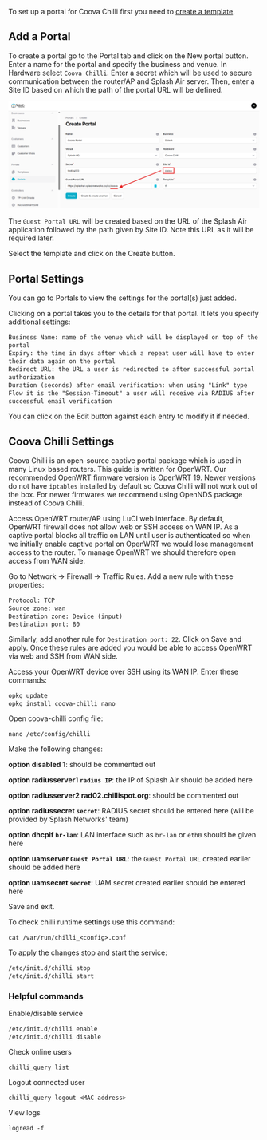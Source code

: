 To set up a portal for Coova Chilli first you need to [create a template](../defining-templates.md).

## Add a Portal

To create a portal go to the Portal tab and click on the New portal button. Enter a name for the portal and specify the business and venue. In Hardware select `Coova Chilli`. Enter a secret which will be used to secure communication between the router/AP and Splash Air server. Then, enter a Site ID based on which the path of the portal URL will be defined.

![Coova Portal](../assets/images/coova/coova-portal-url.png)

The `Guest Portal URL` will be created based on the URL of the Splash Air application followed by the path given by Site ID. Note this URL as it will be required later.

Select the template and click on the Create button.

## Portal Settings

You can go to Portals to view the settings for the portal(s) just added.

Clicking on a portal takes you to the details for that portal. It lets you specify additional settings:

```
Business Name: name of the venue which will be displayed on top of the portal
Expiry: the time in days after which a repeat user will have to enter their data again on the portal
Redirect URL: the URL a user is redirected to after successful portal authorization
Duration (seconds) after email verification: when using "Link" type Flow it is the "Session-Timeout" a user will receive via RADIUS after successful email verification 
```

You can click on the Edit button against each entry to modify it if needed.

## Coova Chilli Settings

Coova Chilli is an open-source captive portal package which is used in many Linux based routers. This guide is written for OpenWRT. Our recommended OpenWRT firmware version is OpenWRT 19. Newer versions do not have `iptables` installed by default so Coova Chilli will not work out of the box. For newer firmwares we recommend using OpenNDS package instead of Coova Chilli.

Access OpenWRT router/AP using LuCI web interface. By default, OpenWRT firewall does not allow web or SSH access on WAN IP. As a captive portal blocks all traffic on LAN until user is authenticated so when we initially enable captive portal on OpenWRT we would lose management access to the router. To manage OpenWRT we should therefore open access from WAN side. 

Go to Network -> Firewall -> Traffic Rules. Add a new rule with these properties:

```
Protocol: TCP
Source zone: wan
Destination zone: Device (input)
Destination port: 80
```

Similarly, add another rule for `Destination port: 22`. Click on Save and apply. Once these rules are added you would be able to access OpenWRT via web and SSH from WAN side.

Access your OpenWRT device over SSH using its WAN IP. Enter these commands:

```
opkg update
opkg install coova-chilli nano
```

Open coova-chilli config file:

```
nano /etc/config/chilli
```

Make the following changes:

**option disabled 1**: should be commented out

**option radiusserver1 `radius IP`**: the IP of Splash Air should be added here

**option radiusserver2 rad02.chillispot.org**: should be commented out

**option radiussecret `secret`**: RADIUS secret should be entered here (will be provided by Splash Networks' team)

**option dhcpif `br-lan`**: LAN interface such as `br-lan` or `eth0` should be given here

**option uamserver `Guest Portal URL`**: the `Guest Portal URL` created earlier should be added here

**option uamsecret `secret`**: UAM secret created earlier should be entered here

Save and exit.

To check chilli runtime settings use this command:

```
cat /var/run/chilli_<config>.conf
```

To apply the changes stop and start the service:

```
/etc/init.d/chilli stop
/etc/init.d/chilli start
```

### Helpful commands

Enable/disable service

```
/etc/init.d/chilli enable
/etc/init.d/chilli disable
```

Check online users

```
chilli_query list
```

Logout connected user

```
chilli_query logout <MAC address>
```

View logs

```
logread -f
```